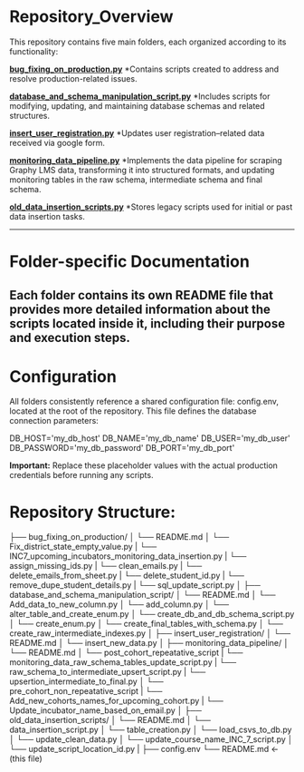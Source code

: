 # Repository_Overview

This repository contains five main folders, each organized according to its functionality:

**[bug\_fixing\_on\_production.py](https://github.com/VigyanShaala-Tech/deployment_scripts/tree/main/bug_fixing_on_production)**
   *Contains scripts created to address and resolve production-related issues.

**[database\_and\_schema\_manipulation\_script.py](https://github.com/VigyanShaala-Tech/deployment_scripts/tree/main/database_and_schema_manipulation_script)**
   *Includes scripts for modifying, updating, and maintaining database schemas and related structures.

**[insert\_user\_registration.py](https://github.com/VigyanShaala-Tech/deployment_scripts/tree/main/insert_user_registration)**
   *Updates user registration–related data received via google form.

**[monitoring\_data\_pipeline.py](https://github.com/VigyanShaala-Tech/deployment_scripts/tree/main/monitoring_data_pipeline)**
   *Implements the data pipeline for scraping Graphy LMS data, transforming it into structured formats, and updating monitoring tables in the raw schema, intermediate schema and final schema.

**[old\_data\_insertion\_scripts.py](https://github.com/VigyanShaala-Tech/deployment_scripts/tree/main/old_data_insertion_scripts)**
   *Stores legacy scripts used for initial or past data insertion tasks.

---

# Folder-specific Documentation

Each folder contains its own README file that provides more detailed information about the scripts located inside it, including their purpose and execution steps.
---

# Configuration

All folders consistently reference a shared configuration file: config.env, located at the root of the repository. This file defines the database connection parameters:

DB_HOST='my_db_host'
DB_NAME='my_db_name'
DB_USER='my_db_user'
DB_PASSWORD='my_db_password'
DB_PORT='my_db_port'

**Important:** Replace these placeholder values with the actual production credentials before running any scripts.

# Repository Structure:

├── bug_fixing_on_production/
│   └── README.md
│   └── Fix_district_state_empty_value.py
|   └── INC7_upcoming_incubators_monitoring_data_insertion.py
|   └── assign_missing_ids.py
|   └── clean_emails.py
|   └── delete_emails_from_sheet.py
|   └── delete_student_id.py
|   └── remove_dupe_student_details.py
|   └── sql_update_script.py
│
├── database_and_schema_manipulation_script/
│   └── README.md
│   └── Add_data_to_new_column.py
│   └── add_column.py
│   └── alter_table_and_create_enum.py
│   └── create_db_and_db_schema_script.py
│   └── create_enum.py
│   └── create_final_tables_with_schema.py
│   └── create_raw_intermediate_indexes.py
│
├── insert_user_registration/
│   └── README.md
│   └── insert_new_data.py
│
├── monitoring_data_pipeline/
│   └── README.md
│   └── post_cohort_repeatative_script
|      └── monitoring_data_raw_schema_tables_update_script.py
|      └── raw_schema_to_intermediate_upsert_script.py
|      └── upsertion_intermediate_to_final.py
│   └── pre_cohort_non_repeatative_script
|      └── Add_new_cohorts_names_for_upcoming_cohort.py
|      └── Update_incubator_name_based_on_email.py
│
├── old_data_insertion_scripts/
│   └── README.md
│   └── data_insertion_script.py
│   └── table_creation.py
│   └── load_csvs_to_db.py
│   └── update_clean_data.py
│   └── update_course_name_INC_7_script.py
│   └── update_script_location_id.py
|
├── config.env
└── README.md   ← (this file)
